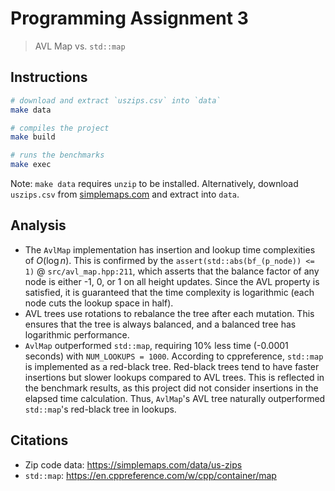 # Programming Assignment 3

> AVL Map vs. `std::map`

## Instructions

```bash
# download and extract `uszips.csv` into `data`
make data 

# compiles the project
make build

# runs the benchmarks
make exec
```

Note: `make data` requires `unzip` to be installed. Alternatively, download `uszips.csv` from [simplemaps.com](https://simplemaps.com/static/data/us-zips/1.90/basic/simplemaps_uszips_basicv1.90.zip) and extract into `data`.

## Analysis

- The `AvlMap` implementation has insertion and lookup time complexities of $O(\log n)$. This is confirmed by the `assert(std::abs(bf_(p_node)) <= 1)` @ `src/avl_map.hpp:211`, which asserts that the balance factor of any node is either -1, 0, or 1 on all height updates. Since the AVL property is satisfied, it is guaranteed that the time complexity is logarithmic (each node cuts the lookup space in half).
- AVL trees use rotations to rebalance the tree after each mutation. This ensures that the tree is always balanced, and a balanced tree has logarithmic performance.
- `AvlMap` outperformed `std::map`, requiring 10% less time (-0.0001 seconds) with `NUM_LOOKUPS = 1000`. According to cppreference, `std::map` is implemented as a red-black tree. Red-black trees tend to have faster insertions but slower lookups compared to AVL trees. This is reflected in the benchmark results, as this project did not consider insertions in the elapsed time calculation. Thus, `AvlMap`'s AVL tree naturally outperformed `std::map`'s red-black tree in lookups.

## Citations

- Zip code data: https://simplemaps.com/data/us-zips
- `std::map`: https://en.cppreference.com/w/cpp/container/map
